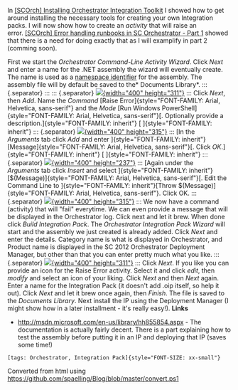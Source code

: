 ﻿In [\[SCOrch\] Installing Orchestrator Integration
Toolkit](http://codebeaver.blogspot.dk/2013/04/scorch-installing-orchestrator.html) I
showed how to get around installing the necessary tools for creating
your own Integration packs.
I will now show how to create an *activity* that will raise an
error. [\[SCOrch\] Error handling runbooks in SC Orchestrator - Part
1](http://codebeaver.blogspot.dk/2013/04/scorch-error-handling-runbooks-in-sc.html) showed
that there is a need for doing exactly that as I will examplify in part
2 (comming soon).

First we start the *Orchestrator Command-Line Activity Wizard*. Click
*Next* and enter a name for the .NET assembly the wizard will eventually
create. The name is used as a [namespace
identifier](http://en.wikipedia.org/wiki/Namespace) for the assembly.
The assembly file will by default be saved to the* Documents Library*.
::: {.separator}
:::
::: {.separator}
[![](//2.bp.blogspot.com/-49IYqIPeyqk/UXHMycqVaiI/AAAAAAAACMM/w_ebXjOhg1U/s400/1.png){width="400"
height="311"}](//2.bp.blogspot.com/-49IYqIPeyqk/UXHMycqVaiI/AAAAAAAACMM/w_ebXjOhg1U/s1600/1.png)
:::
Click *Next*, then *Add*. Name the *Command* [Raise
Error]{style="FONT-FAMILY: Arial, Helvetica, sans-serif"} and the
*Mode* [Run Windows
PowerShell]{style="FONT-FAMILY: Arial, Helvetica, sans-serif"}[.
Optionally provide a description.]{style="FONT-FAMILY: inherit"}
[
]{style="FONT-FAMILY: inherit"}
::: {.separator}
[![](//4.bp.blogspot.com/-b1ICTmk1L7k/UXHOmnlmKTI/AAAAAAAACMY/uGbdDK_Hvto/s400/2.png){width="400"
height="315"}](//4.bp.blogspot.com/-b1ICTmk1L7k/UXHOmnlmKTI/AAAAAAAACMY/uGbdDK_Hvto/s1600/2.png)
:::
[In the *Arguments* tab click *Add* and enter
]{style="FONT-FAMILY: inherit"}[Message]{style="FONT-FAMILY: Arial, Helvetica, sans-serif"}[.
Click *OK*.]{style="FONT-FAMILY: inherit"}
[
]{style="FONT-FAMILY: inherit"}
::: {.separator}
[![](//2.bp.blogspot.com/-tYiCCnc0TcY/UXHOmlf4YsI/AAAAAAAACMo/hhKW0hYwNvA/s400/3.png){width="400"
height="237"}](//2.bp.blogspot.com/-tYiCCnc0TcY/UXHOmlf4YsI/AAAAAAAACMo/hhKW0hYwNvA/s1600/3.png)
:::
[Again under the *Arguments* tab click *Insert* and select
]{style="FONT-FAMILY: inherit"}[\$(Message)]{style="FONT-FAMILY: Arial, Helvetica, sans-serif"}[.
Edit the Command Line to
]{style="FONT-FAMILY: inherit"}[Throw \$(Message)]{style="FONT-FAMILY: Arial, Helvetica, sans-serif"}.
Click OK.
::: {.separator}
[![](//1.bp.blogspot.com/-m-HY7DY53K8/UXHOmrnrpBI/AAAAAAAACMk/t0MbOtQ5Qik/s400/4.png){width="400"
height="315"}](//1.bp.blogspot.com/-m-HY7DY53K8/UXHOmrnrpBI/AAAAAAAACMk/t0MbOtQ5Qik/s1600/4.png)
:::
We now have a command (activity) that will \"fail\" everytime. We can
even provide a message that will be displayed in the Orchestrator log.
Click next and let it brew. When done click *Build Integration Pack*.
The *Orchestrator Integration Pack Wizard* will start and the assembly
we just created is already added. Click *Next* and enter the details.
Category name is what is displayed in Orchestrator, and Product name is
displayed in the SC 2012 Orchestrator Deployment Manager, but other than
that you can enter pretty much what you like.
::: {.separator}
[![](//1.bp.blogspot.com/-TarZuPiDrm8/UXHQ8i-R-kI/AAAAAAAACMs/dc9fdz16JcY/s400/5.png){width="400"
height="311"}](//1.bp.blogspot.com/-TarZuPiDrm8/UXHQ8i-R-kI/AAAAAAAACMs/dc9fdz16JcY/s1600/5.png)
:::
Click *Next*. If you like you can provide an icon for the Raise Error
activity. Select it and click *edit*, then *modify* and select an icon
of your liking. Click *Next* and then *Next* again. Enter a name for the
Integration Pack (it doesn\'t add .oip itself, so help it out). Click
*Next* and let it brew once again, then *Finish*. The file is saved to
the *Documents Library*.
Next install the IP using the Deployment Manager (I might show how in a
later installment - it\'s really easy!).
**Links**
-   <http://msdn.microsoft.com/en-us/library/hh855854.aspx> - The
    documentation is actually fairly decent. There is a part explaining
    how to test the assembly before putting it in an IP and deploying
    that IP (saves some time!)
```
[tags: Orchestrator, Integration Pack]{style="FONT-SIZE: xx-small"}
```

Converted from html using https://github.com/spaelling/Blog/blob/master/convert.ps1 

